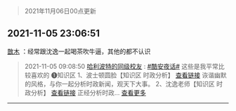 > 2021年11月06日00点更新
<link rel="stylesheet" href="https://cdn.jsdelivr.net/gh/taotie6/sampleJSON@main/css/photo_show.css">
<meta name="referrer" content="no-referrer" />


 ## 2021-11-05 23:06:51 

 [㪚木](https://www.coolapk.com/feed/31249207?shareKey=YzIxNGY3ODk0ZDNkNjE4NTU1ODg~) ：经常跟沈逸一起喝茶吹牛逼，其他的都不认识 

<div class="album">
</div>

> 2021-11-05 09:08:50 
> [哈利波特的同级校友](https://www.coolapk.com/feed/31229008?shareKey=YTlkMDk4MTJhNGFkNjE4NTU1ODg~) : <a class="feed-link-tag" href="/t/酷安夜话?type=12">#酷安夜话#</a>  这些是我平常比较喜欢的 ❶知识区 1、波士顿圆脸【知识区 时政分析】 <a class="feed-link-url" href="https://b23.tv/Pi1Zjo" title="https://b23.tv/Pi1Zjo" target="_blank" rel="nofollow">查看链接</a> 诙谐幽默的风格，与你一起分析时政新闻，观天下大事。  2、沈逸老师【知识区 时政分析】 <a class="feed-link-url" href="https://b23.tv/aRUXzl" title="https://b23.tv/aRUXzl" target="_blank" rel="nofollow">查看链接</a> 正经分析时政... <a href="">查看更多</a> 

 ------- 

